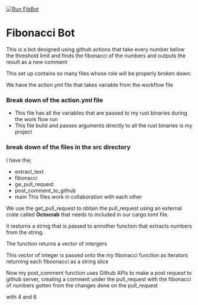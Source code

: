 
[![Run FibBot](https://github.com/Nkwenti-Severian-Ndongtsop/Fibonacci-bot/actions/workflows/fibbot.yml/badge.svg?branch=main)](https://github.com/Nkwenti-Severian-Ndongtsop/Fibonacci-bot/actions/workflows/fibbot.yml)

# Fibonacci Bot 

This is a bot designed using github actions that take every number below the threshold limit and finds the fibonacci of the numbers 
and outputs the result as a new comment

This set up contains so many files whose role will be properly broken down:

We have the action.yml file that takes variable from the workflow file

### Break down of the action.yml file

- This file has all the variables that are passed to my rust binaries during the work flow run
- This file build and passes arguments directly to all the rust binaries is my project

### break down of the files in the src directory

 I have the;

 - extract_text
 - fibonacci
 - ge_pull_request
 - post_comment_to_github
 - main
This files work in collaboration with each other

We use the get_pull_request to obtain the pull_request using an external crate called **Octocrab** that needs to included in our cargo.toml file.

it resturns a string that is passed to annother function that extracts numbers from the string.

The function returns a vector of intergers 

This vector of integer is passed onto the my fibonacci function as iterators returning each fiboonacci as a string slice

Now my post_comment function uses Github APIs to make a post request to github server, creating a comment under the pull_request with the fibonacci of numbers gotten from the changes done on the pull_request
   
with 4 and 6
